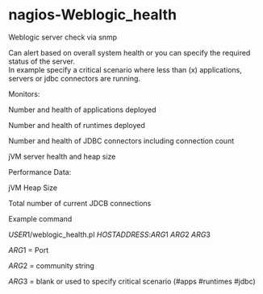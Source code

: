 # nagios-Weblogic_health
Weblogic server check via snmp


Can alert based on overall system health or you can specify the required status of the server.  
In example specify a critical scenario where less than (x) applications, servers or jdbc connectors are running.


Monitors:

Number and health of applications deployed

Number and health of runtimes deployed

Number and health of JDBC connectors including connection count

jVM server health and heap size

Performance Data:

jVM Heap Size

Total number of current JDCB connections


Example command

$USER1$/weblogic_health.pl $HOSTADDRESS$:$ARG1$ $ARG2$ $ARG3$


$ARG1$ = Port

$ARG2$ = community string

$ARG3$ = blank or used to specify critical scenario (#apps #runtimes #jdbc)
